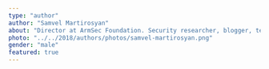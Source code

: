 ```yaml
---
type: "author"
author: "Samvel Martirosyan"
about: "Director at ArmSec Foundation. Security researcher, blogger, teacher, lecturer and social media addict."
photo: "../../2018/authors/photos/samvel-martirosyan.png"
gender: "male"
featured: true
---
```


